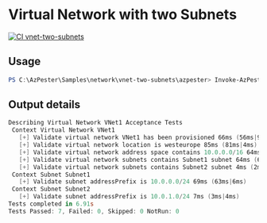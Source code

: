 # Virtual Network with two Subnets

[![CI vnet-two-subnets](https://github.com/dupuyjs/AzPester/actions/workflows/vnet-two-subnets.yml/badge.svg)](https://github.com/dupuyjs/AzPester/actions/workflows/vnet-two-subnets.yml)

## Usage

```Powershell
PS C:\AzPester\Samples\network\vnet-two-subnets\azpester> Invoke-AzPester -Definition definition.json -Parameters definition.parameters.json
```

## Output details

```Powershell
Describing Virtual Network VNet1 Acceptance Tests
 Context Virtual Network VNet1
   [+] Validate virtual network VNet1 has been provisioned 66ms (56ms|9ms)
   [+] Validate virtual network location is westeurope 85ms (81ms|4ms)
   [+] Validate virtual network address space contains 10.0.0.0/16 64ms (63ms|1ms)
   [+] Validate virtual network subnets contains Subnet1 subnet 64ms (62ms|2ms)
   [+] Validate virtual network subnets contains Subnet2 subnet 4ms (2ms|2ms)
 Context Subnet Subnet1
   [+] Validate subnet addressPrefix is 10.0.0.0/24 69ms (63ms|6ms)
 Context Subnet Subnet2
   [+] Validate subnet addressPrefix is 10.0.1.0/24 7ms (3ms|4ms)
Tests completed in 6.91s
Tests Passed: 7, Failed: 0, Skipped: 0 NotRun: 0
```
